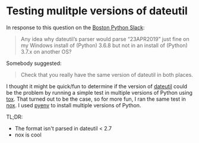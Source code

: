 # Testing mulitple versions of dateutil

In response to this question on the [Boston Python Slack](https://about.bostonpython.com/slack):

> Any idea why dateutil’s parser would parse “23APR2019” just fine on my Windows install of (Python) 3.6.8 but not in an install of (Python) 3.7.x on another OS?

Somebody suggested:

> Check that you really have the same version of dateutil in both places.

I thought it might be quick/fun to determine if the version of [dateutil](https://dateutil.readthedocs.io/en/stable/) could be the problem by running a simple test in multiple versions of Python using [tox](https://tox.readthedocs.io/en/latest/). That turned out to be the case, so for more fun, I ran the same test in [nox](https://nox.thea.codes/en/stable/index.html). I used [pyenv](https://github.com/pyenv/pyenv) to install multiple versions of Python.

TL;DR:

- The format isn't parsed in dateutil < 2.7
- nox is cool
